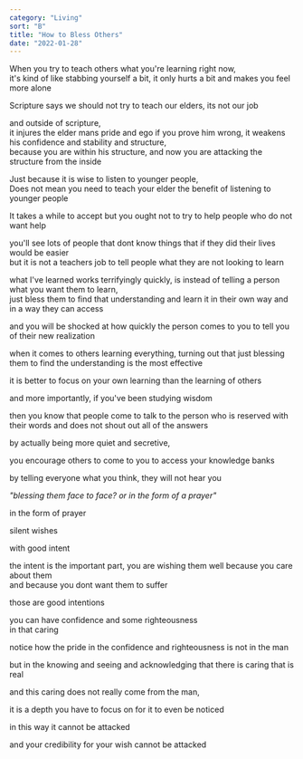 ```yaml
---
category: "Living" 
sort: "B" 
title: "How to Bless Others"
date: "2022-01-28"
---
```


When you try to teach others what you're learning right now,  
it's kind of like stabbing yourself a bit, it only hurts a bit and makes you feel more alone  

Scripture says we should not try to teach our elders, its not our job  

and outside of scripture,  
it injures the elder mans pride and ego if you prove him wrong, it weakens his confidence and stability and structure,  
because you are within his structure, and now you are attacking the structure from the inside  

Just because it is wise to listen to younger people,   
Does not mean you need to teach your elder the benefit of listening to younger people  

It takes a while to accept but you ought not to try to help people who do not want help  

you'll see lots of people that dont know things that if they did their lives would be easier   
but it is not a teachers job to tell people what they are not looking to learn

what I've learned works terrifyingly quickly, is instead of telling a person what you want them to learn,  
just bless them to find that understanding and learn it in their own way and in a way they can access 

and you will be shocked at how quickly the person comes to you to tell you of their new realization   

when it comes to others learning everything, turning out that just blessing them to find the understanding is the most effective 

it is better to focus on your own learning than the learning of others  

and more importantly, if you've been studying wisdom  

then you know that people come to talk to the person who is reserved with their words and does not shout out all of the answers  

by actually being more quiet and secretive,  

you encourage others to come to you to access your knowledge banks  

by telling everyone what you think, they will not hear you  

*"blessing them face to face?
or in the form of a prayer"*

in the form of prayer  

silent wishes  

with good intent  

the intent is the important part, you are wishing them well because you care about them  
and because you dont want them to suffer  

those are good intentions  

you can have confidence and some righteousness  
in that caring



notice how the pride in the confidence and righteousness is not in the man  

but in the knowing and seeing and acknowledging that there is caring that is real  

and this caring does not really come from the man,  

it is a depth you have to focus on for it to even be noticed  

in this way it cannot be attacked  

and your credibility for your wish cannot be attacked  

